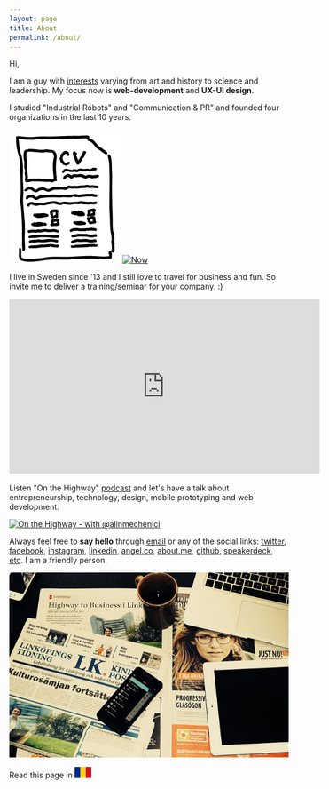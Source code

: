 ```yaml
---
layout: page
title: About
permalink: /about/
---
```


<!-- [Citeste in <a href="http://alin.mechenici.ro/despre/">romana</a>.] 
-->
Hi, 

I am a guy with <a href="http://alin.mechenici.com/now">interests</a> varying from art and history to science and leadership. My focus now is **web-development** and **UX-UI design**. 

I studied "Industrial Robots" and "Communication & PR" and founded four organizations in the last 10 years. 

<a href="http://alin.mechenici.com/cv.html">![](/images/cv2.svg)</a>
<a href="http://alin.mechenici.com/now"><img src="http://gilbraum.com/images/now.gif?crc=4136472459" alt="Now" style="width: 130px;"/></a>


I live in Sweden since '13 and I still love to travel for business and fun. So invite me to deliver a training/seminar for your company. :)

<iframe width="560" height="315" src="https://www.youtube.com/embed/d3xKU4dXqcI" frameborder="0" allowfullscreen></iframe>


Listen "On the Highway" <a href="http://alin.mechenici.com/podcast">podcast</a> and let's have a talk about entrepreneurship, technology, design, mobile prototyping and web development.

<a href="http://alin.mechenici.com/podcast"><img src="http://alin.mechenici.com/images/onthehighway.jpg" alt="On the Highway - with @alinmechenici" style="width: 130px;"/></a>

Always feel free to **say hello** through <a href='mailto:alin@mechenici.ro'>email</a> or any of the social links: <a href="http://www.twitter.com/alinmechenici">twitter</a>, <a href="http://www.facebook.com/alinmechenici"> facebook</a>, <a href="http://www.instagram.com/alinmechenici">instagram</a>, <a href="http://www.linkedin.com/in/alinmechenici">linkedin</a>, <a href="http://www.angel.co/@alinmechenici">angel.co</a>, <a href="http://www.about.me/alinmechenici">about.me</a>, <a href="https://github.com/alinmechenici"> github</a>, <a href="http://www.speakerdeck.com/alinmechenici">speakerdeck</a>, <a href="https://www.google.ro/search?q=alinmechenici&ie=UTF-8&oe=UTF-8&hl=en">etc</a>. I am a friendly person. 


![News](images/highwaytobusinessinlinkoping.jpg)

Read this page in <a href="http://alin.mechenici.ro/despre"> ![Romanian](/images/ro.png) </a>